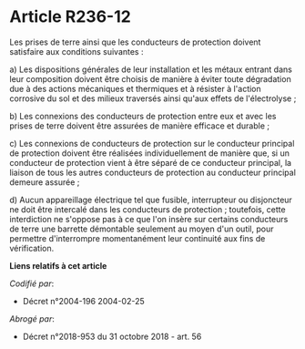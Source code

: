# Article R236-12

Les prises de terre ainsi que les conducteurs de protection doivent satisfaire aux conditions suivantes :

a) Les dispositions générales de leur installation et les métaux entrant dans leur composition doivent être choisis de
manière à éviter toute dégradation due à des actions mécaniques et thermiques et à résister à l'action corrosive du sol et
des milieux traversés ainsi qu'aux effets de l'électrolyse ;

b) Les connexions des conducteurs de protection entre eux et avec les prises de terre doivent être assurées de manière
efficace et durable ;

c) Les connexions de conducteurs de protection sur le conducteur principal de protection doivent être réalisées
individuellement de manière que, si un conducteur de protection vient à être séparé de ce conducteur principal, la liaison de
tous les autres conducteurs de protection au conducteur principal demeure assurée ;

d) Aucun appareillage électrique tel que fusible, interrupteur ou disjoncteur ne doit être intercalé dans les conducteurs de
protection ; toutefois, cette interdiction ne s'oppose pas à ce que l'on insère sur certains conducteurs de terre une
barrette démontable seulement au moyen d'un outil, pour permettre d'interrompre momentanément leur continuité aux fins de
vérification.

**Liens relatifs à cet article**

_Codifié par_:

  - Décret n°2004-196 2004-02-25

_Abrogé par_:

  - Décret n°2018-953 du 31 octobre 2018 - art. 56
